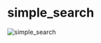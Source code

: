 # simple_search

![simple_search](https://user-images.githubusercontent.com/45174825/185129905-2a2d2a44-795b-44a2-b3ee-b38054f783e5.png)
